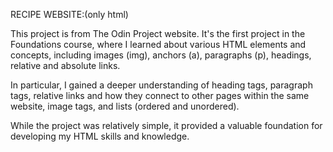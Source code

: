 RECIPE WEBSITE:(only html)

This project is from The Odin Project website. It's the first project in the Foundations course, where I learned about various HTML elements and concepts, including images (img), anchors (a), paragraphs (p), headings, relative and absolute links.

In particular, I gained a deeper understanding of heading tags, paragraph tags, relative links and how they connect to other pages within the same website, image tags, and lists (ordered and unordered).

While the project was relatively simple, it provided a valuable foundation for developing my HTML skills and knowledge.